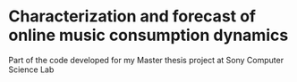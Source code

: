 # Characterization and forecast of online music consumption dynamics
Part of the code developed for my Master thesis project at Sony Computer Science Lab

